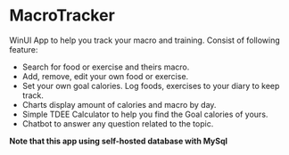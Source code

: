 # MacroTracker
WinUI App to help you track your macro and training. Consist of following feature:
- Search for food or exercise and theirs macro.
- Add, remove, edit your own food or exercise.
- Set your own goal calories. Log foods, exercises to your diary to keep track.
- Charts display amount of calories and macro by day.
- Simple TDEE Calculator to help you find the Goal calories of yours.
- Chatbot to answer any question related to the topic.
  
**Note that this app using self-hosted database with MySql**
